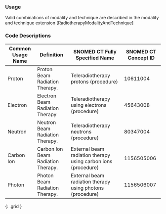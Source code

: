 ### Usage

Valid combinations of modality and technique are described in the modality and technique extension [RadiotherapyModalityAndTechnique]

### Code Descriptions

| **Common Usage Name**  | **Definition**|  **SNOMED CT Fully Specified Name**  | **SNOMED CT Concept ID**|
| ----------------- | ----------------------------- | ------------------------------ | ----------------------------- |
|  Proton |  Proton Beam Radiation Therapy.  |  Teleradiotherapy protons (procedure)  | 10611004 |
|  Electron  |  Electron Beam Radiation Therapy  |  Teleradiotherapy using electrons (procedure) | 45643008 |
| Neutron   | Neutron Beam Radiation Therapy.   | Teleradiotherapy neutrons (procedure)   | 80347004 |
| Carbon Ion  | Carbon Ion Beam Radiation Therapy.   |External beam radiation therapy using carbon ions (procedure)  | 1156505006|
|  Photon | Photon Beam Radiation Therapy.   | External beam radiation therapy using photons (procedure)  | 1156506007 |
{: .grid }
